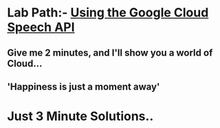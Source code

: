 # Lab Path:- [Using the Google Cloud Speech API](https://www.cloudskillsboost.google/course_templates/756) 

## Give me 2 minutes, and I'll show you a world of Cloud... 

## 'Happiness is just a moment away' 

# Just 3 Minute Solutions..
